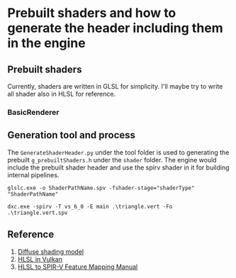 # Prebuilt shaders and how to generate the header including them in the engine

## Prebuilt shaders

Currently, shaders are written in GLSL for simplicity. I'll maybe try to write all shader also in HLSL for reference.

### BasicRenderer

## Generation tool and process

The `GenerateShaderHeader.py` under the tool folder is used to generating the prebuilt `g_prebuiltShaders.h` under the `shader` folder. The engine would include the prebuilt shader header and use the spirv shader in it for building internal pipelines.

```
glslc.exe -o ShaderPathName.spv -fshader-stage="shaderType" "ShaderPathName"
```

```
dxc.exe -spirv -T vs_6_0 -E main .\triangle.vert -Fo .\triangle.vert.spv
```

## Reference

1. [Diffuse shading model](https://learnopengl.com/Lighting/Basic-Lighting)
2. [HLSL in Vulkan](https://github.com/KhronosGroup/Vulkan-Guide/blob/main/chapters/hlsl.adoc)
3. [HLSL to SPIR-V Feature Mapping Manual](https://github.com/microsoft/DirectXShaderCompiler/blob/main/docs/SPIR-V.rst)